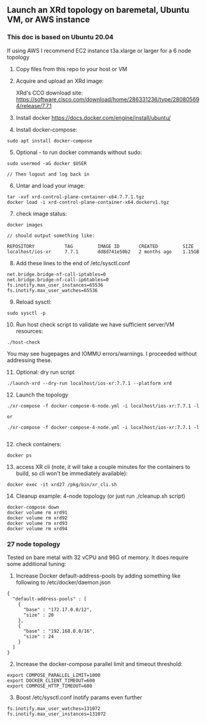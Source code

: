 ## Launch an XRd topology on baremetal, Ubuntu VM, or AWS instance 
### This doc is based on Ubuntu 20.04

If using AWS I recommend EC2 instance t3a.xlarge or larger for a 6 node topology

1. Copy files from this repo to your host or VM
2. Acquire and upload an XRd image:

      XRd's CCO download site: https://software.cisco.com/download/home/286331236/type/280805694/release/7.7.1

3. Install docker https://docs.docker.com/engine/install/ubuntu/
4. Install docker-compose: 
```
sudo apt install docker-compose
```
5. Optional - to run docker commands without sudo:  
```
sudo usermod -aG docker $USER

// Then logout and log back in
```

6. Untar and load your image:
```
tar -xvf xrd-control-plane-container-x64.7.7.1.tgz 
docker load -i xrd-control-plane-container-x64.dockerv1.tgz

```
7. check image status: 
```
docker images

// should output something like: 

REPOSITORY           TAG         IMAGE ID       CREATED         SIZE
localhost/ios-xr     7.7.1       dd8d741e50b2   2 months ago    1.15GB
```

8. Add these lines to the end of /etc/sysctl.conf  
```
net.bridge.bridge-nf-call-iptables=0
net.bridge.bridge-nf-call-ip6tables=0
fs.inotify.max_user_instances=65536
fs.inotify.max_user_watches=65536
```
9. Reload sysctl:  
```
sudo sysctl -p
```
10. Run host check script to validate we have sufficient server/VM resources:  
```
./host-check 
```   
   You may see hugepages and IOMMU errors/warnings. I proceeded without addressing these.
  
11. Optional: dry run script 
```
./launch-xrd --dry-run localhost/ios-xr:7.7.1 --platform xrd
```
12. Launch the topology 
``` 
./xr-compose -f docker-compose-6-node.yml -i localhost/ios-xr:7.7.1 -l

or

./xr-compose -f docker-compose-4-node.yml -i localhost/ios-xr:7.7.1 -l
  
```
12. check containers: 
```
docker ps
```
13. access XR cli (note, it will take a couple minutes for the containers to build, so cli won't be immediately available):
```
docker exec -it xrd27 /pkg/bin/xr_cli.sh
```

14. Cleanup example: 4-node topology (or just run ./cleanup.sh script)
```
docker-compose down
docker volume rm xrd91
docker volume rm xrd92
docker volume rm xrd93
docker volume rm xrd94

```


### 27 node topology
Tested on bare metal with 32 vCPU and 96G of memory.
It does require some additional tuning:

1. Increase Docker default-address-pools by adding something like following to /etc/docker/daemon.json

```
{
  "default-address-pools" : [
    {
      "base" : "172.17.0.0/12",
      "size" : 20
    },
    {
      "base" : "192.168.0.0/16",
      "size" : 24
    }
  ]
}
```

2. Increase the docker-compose parallel limit and timeout threshold:
```
export COMPOSE_PARALLEL_LIMIT=1000
export DOCKER_CLIENT_TIMEOUT=600
export COMPOSE_HTTP_TIMEOUT=600

```

3. Boost /etc/sysctl.conf inotify params even further
```
fs.inotify.max_user_watches=131072
fs.inotify.max_user_instances=131072
```


